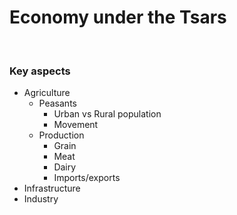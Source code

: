 # Economy under the Tsars


</br>

### Key aspects

- Agriculture
	- Peasants
		- Urban vs Rural population
		- Movement 
	- Production
		- Grain
		- Meat
		- Dairy
		- Imports/exports
- Infrastructure
- Industry